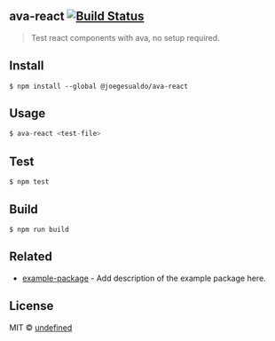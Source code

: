 ## ava-react [![Build Status](https://travis-ci.org/joegesualdo/ava-react.svg?branch=master)](https://travis-ci.org/joegesualdo/ava-react)
> Test react components with ava, no setup required.

## Install
```
$ npm install --global @joegesualdo/ava-react
```

## Usage
```javascript
$ ava-react <test-file>
```

## Test
```
$ npm test

```
## Build
```
$ npm run build
```

## Related
- [example-package]() - Add description of the example package here.

## License
MIT © [undefined]()
